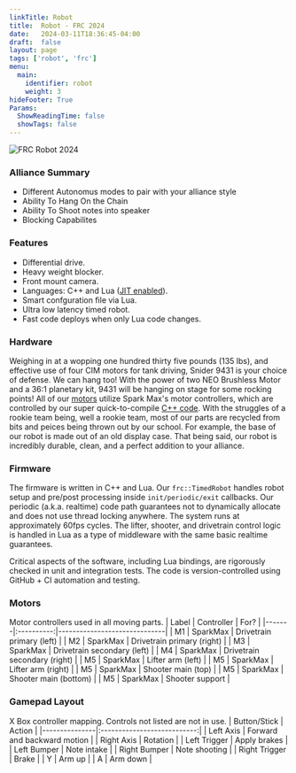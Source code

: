 ```yaml
---
linkTitle: Robot
title:  Robot - FRC 2024
date:   2024-03-11T18:36:45-04:00
draft:  false
layout: page
tags: ['robot', 'frc']
menu:
  main:
    identifier: robot
    weight: 3
hideFooter: True
Params:
  ShowReadingTime: false
  showTags: false
---
```


![FRC Robot 2024](/images/featured-bot-00.png)

### Alliance Summary
 * Different Autonomus modes to pair with your alliance style
 * Ability To Hang On the Chain
 * Ability To Shoot notes into speaker
 * Blocking Capabilites


### Features
* Differential drive.
* Heavy weight blocker.
* Front mount camera.
* Languages: C++ and Lua ([JIT enabled](https://luajit.org)).
* Smart confguration file via Lua.
* Ultra low latency timed robot.
* Fast code deploys when only Lua code changes.

### Hardware
Weighing in at a wopping one hundred thirty five pounds (135 lbs), and effective use of four CIM motors for tank driving, Snider 9431 is your choice of defense. We can hang too! With the power of two NEO Brushless Motor and a 36:1 planetary kit, 9431 will be hanging on stage for some rocking points!
All of our [motors](#motors) utilize Spark Max's motor controllers, which are controlled by our super quick-to-compile [C++ code](#firmware). With the struggles of a rookie team being, well a rookie team, most of our parts are recycled from bits and peices being thrown out by our school. For example, the base of our robot is made out of an old display case. That being said, our robot is incredibly durable, clean, and a perfect addition to your alliance. 


### Firmware
The firmware is written in C++ and Lua. Our `frc::TimedRobot` handles robot setup and pre/post processing inside `init/periodic/exit` callbacks.  Our periodic (a.k.a. realtime) code path guarantees not to dynamically allocate and does not use thread locking anywhere. The system runs at approximately 60fps cycles. The lifter, shooter, and drivetrain control logic is handled in Lua as a type of middleware with the same basic realtime guarantees.

Critical aspects of the software, including Lua bindings, are rigorously checked in unit and integration tests. The code is version-controlled using GitHub + CI automation and testing.

### Motors
Motor controllers used in all moving parts.
| Label | Controller | For?                         |
|-------|:----------:|------------------------------|
| M1    | SparkMax   | Drivetrain primary (left)    |
| M2    | SparkMax   | Drivetrain primary (right)   |
| M3    | SparkMax   | Drivetrain secondary (left)  |
| M4    | SparkMax   | Drivetrain secondary (right) |
| M5    | SparkMax   | Lifter arm (left)            |
| M5    | SparkMax   | Lifter arm (right)           |
| M5    | SparkMax   | Shooter main (top)           |
| M5    | SparkMax   | Shooter main (bottom)        |
| M5    | SparkMax   | Shooter support              |

### Gamepad Layout
X Box controller mapping.  Controls not listed are not in use.
|  Button/Stick |             Action          |
|---------------|:---------------------------:|
| Left Axis     | Forward and backward motion |
| Right Axis    | Rotation                    |
| Left Trigger  | Apply brakes                |
| Left Bumper   | Note intake                 |
| Right Bumper  | Note shooting               |
| Right Trigger | Brake                       |
| Y             | Arm up                      |
| A             | Arm down                    |
